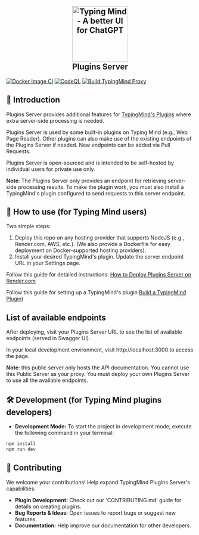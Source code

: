 <h2 align="center">
  <img height="150" alt="Typing Mind - A better UI for ChatGPT" src="https://www.typingmind.com/banner.png" />
<br/>
Plugins Server
</h2>

[![Docker Image CI](https://github.com/TypingMind/plugins-server/actions/workflows/docker-image.yml/badge.svg?branch=main)](https://github.com/TypingMind/plugins-server/actions/workflows/docker-image.yml)
[![CodeQL](https://github.com/TypingMind/plugins-server/actions/workflows/codeql.yml/badge.svg)](https://github.com/TypingMind/plugins-server/actions/workflows/codeql.yml)
[![Build TypingMind Proxy](https://github.com/TypingMind/plugins-server/actions/workflows/test.yml/badge.svg)](https://github.com/TypingMind/plugins-server/actions/workflows/test.yml)

## 🌟 Introduction

Plugins Server provides additional features for [TypingMind's Plugins](https://docs.typingmind.com/plugins) where extra server-side processing is needed.

Plugins Server is used by some built-in plugins on Typing Mind (e.g., Web Page Reader). Other plugins can also make use of the existing endpoints of the Plugins Server if needed. New endpoints can be added via Pull Requests.

Plugins Server is open-sourced and is intended to be self-hosted by individual users for private use only.

**Note**: The Plugins Server only provides an endpoint for retrieving server-side processing results. To make the plugin work, you must also install a TypingMind's plugin configured to send requests to this server endpoint.

## 🔌 How to use (for Typing Mind users)

Two simple steps:

1. Deploy this repo on any hosting provider that supports NodeJS (e.g., Render.com, AWS, etc.). (We also provide a Dockerfile for easy deployment on Docker-supported hosting providers).
2. Install your desired TypingMind's plugin. Update the server endpoint URL in your Settings page.

Follow this guide for detailed instructions: [How to Deploy Plugins Server on Render.com](https://docs.typingmind.com/plugins/plugins-server/how-to-deploy-plugins-server-on-render)

Follow this guide for setting up a TypingMind's plugin [Build a TypingMind Plugin](https://docs.typingmind.com/plugins/build-a-typingmind-plugin))

## List of available endpoints

After deploying, visit your Plugins Server URL to see the list of available endpoints (served in Swagger UI).

In your local development environment, visit http://localhost:3000 to access the page.

**Note**: this public server only hosts the API documentation. You cannot use this Public Server as your proxy. You must deploy your own Plugins Server to use all the available endpoints.

## 🛠️ Development (for Typing Mind plugins developers)

- **Development Mode:** To start the project in development mode, execute the following command in your terminal:

```bash
npm install
npm run dev
```

## 🤝 Contributing

We welcome your contributions! Help expand TypingMind Plugins Server's capabilities.

- **Plugin Development:** Check out our 'CONTRIBUTING.md' guide for details on creating plugins.
- **Bug Reports & Ideas:** Open issues to report bugs or suggest new features.
- **Documentation:** Help improve our documentation for other developers.

